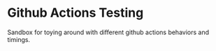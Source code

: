 # Github Actions Testing

Sandbox for toying around with different github actions behaviors and timings.